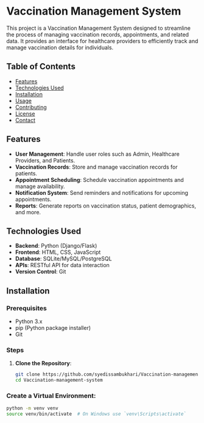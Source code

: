 # Vaccination Management System

This project is a Vaccination Management System designed to streamline the process of managing vaccination records, appointments, and related data. It provides an interface for healthcare providers to efficiently track and manage vaccination details for individuals.

## Table of Contents

- [Features](#features)
- [Technologies Used](#technologies-used)
- [Installation](#installation)
- [Usage](#usage)
- [Contributing](#contributing)
- [License](#license)
- [Contact](#contact)

## Features

- **User Management**: Handle user roles such as Admin, Healthcare Providers, and Patients.
- **Vaccination Records**: Store and manage vaccination records for patients.
- **Appointment Scheduling**: Schedule vaccination appointments and manage availability.
- **Notification System**: Send reminders and notifications for upcoming appointments.
- **Reports**: Generate reports on vaccination status, patient demographics, and more.

## Technologies Used

- **Backend**: Python (Django/Flask)
- **Frontend**: HTML, CSS, JavaScript
- **Database**: SQLite/MySQL/PostgreSQL
- **APIs**: RESTful API for data interaction
- **Version Control**: Git

## Installation

### Prerequisites

- Python 3.x
- pip (Python package installer)
- Git

### Steps

1. **Clone the Repository**:
   ```bash
   git clone https://github.com/syedissambukhari/Vaccination-management-system.git
   cd Vaccination-management-system
### Create a Virtual Environment:
 ```bash
python -m venv venv
source venv/bin/activate  # On Windows use `venv\Scripts\activate`
